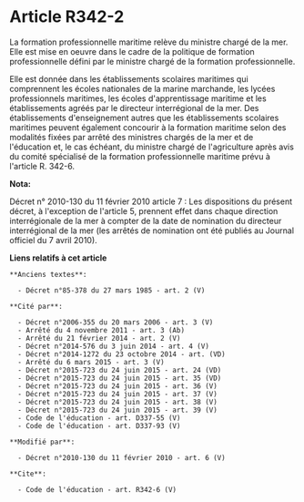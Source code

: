 # Article R342-2

La formation professionnelle maritime relève du ministre chargé de la mer. Elle est mise en oeuvre dans le cadre de la
politique de formation professionnelle défini par le ministre chargé de la formation professionnelle. 

Elle est donnée dans les établissements scolaires maritimes qui comprennent les écoles nationales de la marine marchande, les
lycées professionnels maritimes, les écoles d'apprentissage maritime et les établissements agréés par le directeur
interrégional de la mer. Des établissements d'enseignement autres que les établissements scolaires maritimes peuvent
également concourir à la formation maritime selon des modalités fixées par arrêté des ministres chargés de la mer et de
l'éducation et, le cas échéant, du ministre chargé de l'agriculture après avis du comité spécialisé de la formation
professionnelle maritime prévu à l'article R. 342-6.

**Nota:**

Décret n° 2010-130 du 11 février 2010 article 7 : Les dispositions du présent décret, à l'exception de l'article 5, prennent
effet dans chaque direction interrégionale de la mer à compter de la date de nomination du directeur interrégional de la mer
(les arrêtés de nomination ont été publiés au Journal officiel du 7 avril 2010).

**Liens relatifs à cet article**

	**Anciens textes**:

	  - Décret n°85-378 du 27 mars 1985 - art. 2 (V)

	**Cité par**:

	  - Décret n°2006-355 du 20 mars 2006 - art. 3 (V)
	  - Arrêté du 4 novembre 2011 - art. 3 (Ab)
	  - Arrêté du 21 février 2014 - art. 2 (V)
	  - Décret n°2014-576 du 3 juin 2014 - art. 4 (V)
	  - Décret n°2014-1272 du 23 octobre 2014 - art. (VD)
	  - Arrêté du 6 mars 2015 - art. 3 (V)
	  - Décret n°2015-723 du 24 juin 2015 - art. 24 (VD)
	  - Décret n°2015-723 du 24 juin 2015 - art. 35 (VD)
	  - Décret n°2015-723 du 24 juin 2015 - art. 36 (V)
	  - Décret n°2015-723 du 24 juin 2015 - art. 37 (V)
	  - Décret n°2015-723 du 24 juin 2015 - art. 38 (V)
	  - Décret n°2015-723 du 24 juin 2015 - art. 39 (V)
	  - Code de l'éducation - art. D337-55 (V)
	  - Code de l'éducation - art. D337-93 (V)

	**Modifié par**:

	  - Décret n°2010-130 du 11 février 2010 - art. 6 (V)

	**Cite**:

	  - Code de l'éducation - art. R342-6 (V)
